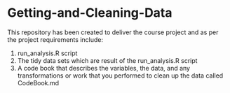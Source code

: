 # Getting-and-Cleaning-Data

This repository has been created to deliver the course project and as per the project requirements include:
1. run_analysis.R script
2. The tidy data sets which are result of the run_analysis.R script
3. A code book that describes the variables, the data, and any transformations or work that you
   performed to clean up the data called CodeBook.md

